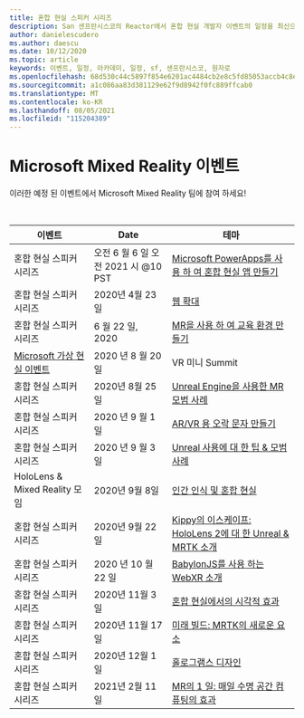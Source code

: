 ```yaml
---
title: 혼합 현실 스피커 시리즈
description: San 샌프란시스코의 Reactor에서 혼합 현실 개발자 이벤트의 일정을 최신으로 유지 합니다.
author: danielescudero
ms.author: daescu
ms.date: 10/12/2020
ms.topic: article
keywords: 이벤트, 일정, 아카데미, 일정, sf, 샌프란시스코, 원자로
ms.openlocfilehash: 68d530c44c5897f854e6201ac4484cb2e8c5fd85053accb4c8ee79a97686fa57
ms.sourcegitcommit: a1c086aa83d381129e62f9d8942f0fc889ffcab0
ms.translationtype: MT
ms.contentlocale: ko-KR
ms.lasthandoff: 08/05/2021
ms.locfileid: "115204389"
---
```

# <a name="microsoft-mixed-reality-events"></a>Microsoft Mixed Reality 이벤트

이러한 예정 된 이벤트에서 Microsoft Mixed Reality 팀에 참여 하세요!

<br>

|이벤트|Date|테마|
|-------------|-------------|-----|
| 혼합 현실 스피커 시리즈|오전 6 월 6 일 오전 2021 시 @10 PST|[Microsoft PowerApps를 사용 하 여 혼합 현실 앱 만들기](https://www.meetup.com/hololens-mr/events/277257132)|
| 혼합 현실 스피커 시리즈|2020년 4월 23일|[웹 확대](https://channel9.msdn.com/Shows/Docs-Mixed-Reality/Augmenting-WebXR-Standards)|
| 혼합 현실 스피커 시리즈|6 월 22 일, 2020|[MR을 사용 하 여 교육 환경 만들기](https://channel9.msdn.com/Shows/Docs-Mixed-Reality/Educational-Experiences-in-MR)|
| [Microsoft 가상 현실 이벤트](https://www.meetup.com/hololens-mr/events/272364822/)|2020 년 8 월 20 일|VR 미니 Summit|
| 혼합 현실 스피커 시리즈|2020년 8월 25일|[Unreal Engine을 사용한 MR 모범 사례](https://channel9.msdn.com/Shows/Docs-Mixed-Reality/Tips-and-Best-Practices-for-using-UE4-in-MR)|
| 혼합 현실 스피커 시리즈|2020 년 9 월 1 일|[AR/VR 용 오락 문자 만들기](https://channel9.msdn.com/Shows/Docs-Mixed-Reality/Creating-Entertaining-Characters-for-Mixed-Reality)|
| 혼합 현실 스피커 시리즈|2020 년 9 월 3 일|[Unreal 사용에 대 한 팁 & 모범 사례](https://channel9.msdn.com/Shows/Docs-Mixed-Reality/Tips-and-Best-Practices-for-using-UE4-in-MR)|
| HoloLens & Mixed Reality 모임|2020년 9월 8일|[인간 인식 및 혼합 현실](https://channel9.msdn.com/Shows/Docs-Mixed-Reality/Human-Perception-and-Mixed-Reality)|
| 혼합 현실 스피커 시리즈|2020년 9월 22일|[Kippy의 이스케이프: HoloLens 2에 대 한 Unreal & MRTK 소개](../develop/unreal/unreal-kippys-escape.md)|
| 혼합 현실 스피커 시리즈|2020 년 10 월 22 일|[BabylonJS를 사용 하는 WebXR 소개](https://channel9.msdn.com/Shows/Docs-Mixed-Reality/Adding-Augmented-Reality-to-your-Typescript-Project)|
| 혼합 현실 스피커 시리즈|2020년 11월 3일|[혼합 현실에서의 시각적 효과](https://channel9.msdn.com/Shows/Mixed-Reality/Visual-Effects-in-Mixed-Reality)|
| 혼합 현실 스피커 시리즈|2020년 11월 17일|[미래 빌드: MRTK의 새로운 요소](https://channel9.msdn.com/Shows/Docs-Mixed-Reality/Building-the-Future-Whats-New-in-the-Mixed-Reality-Toolkit)|
| 혼합 현실 스피커 시리즈|2020년 12월 1일|[홀로그램스 디자인](https://channel9.msdn.com/Shows/Docs-Mixed-Reality/Making-of-Designing-Holograms)|
| 혼합 현실 스피커 시리즈|2021년 2월 11일|[MR의 1 일: 매일 수명 공간 컴퓨팅의 효과](https://channel9.msdn.com/Shows/Mixed-Reality/One-Day-In-MR-How-Spatial-Computing-Effects-Every-Day-Life)|
